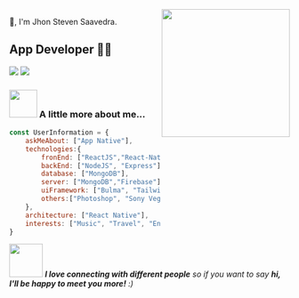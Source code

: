 <img align='right' src="https://media.giphy.com/media/M9gbBd9nbDrOTu1Mqx/giphy.gif" width="230">

🙏, I'm Jhon Steven Saavedra.  
## App Developer 👨‍💻

[![](https://img.shields.io/badge/Facebook-Jhon-blue)](https://www.facebook.com/jsgsco/)
[![](https://img.shields.io/badge/Gmail-foeblackg@gmail.com-red)](mailto:foeblackg@gmail.com)


### <img src="https://media.giphy.com/media/VgCDAzcKvsR6OM0uWg/giphy.gif" width="50"> A little more about me...  


```javascript
const UserInformation = {
    askMeAbout: ["App Native"],
    technologies:{
        fronEnd: ["ReactJS","React-Native","HTML","CSS", "JavaScript"],
        backEnd: ["NodeJS", "Express"],
        database: ["MongoDB"],
        server: ["MongoDB","Firebase"],
        uiFramework: ["Bulma", "TailwindCSS", "Bootstrap"],
        others:["Photoshop", "Sony Vegas", "Adobe XD", "After Effects"]
    },
    architecture: ["React Native"],
    interests: ["Music", "Travel", "English", "Spanish", "Portugues"]
}
```

<img src="https://media.giphy.com/media/LnQjpWaON8nhr21vNW/giphy.gif" width="60"> <em><b>I love connecting with different people</b> so if you want to say <b>hi, I'll be happy to meet you more!</b> :)</em>
